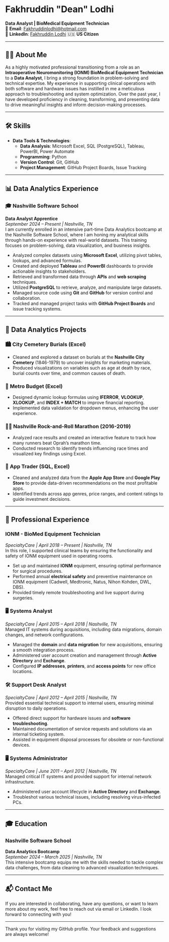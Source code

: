 # Fakhruddin "Dean" Lodhi  
**Data Analyst | BioMedical Equipment Technician**  
📧 **Email**: Fakhruddinlodhi@hotmail.com  
🔗 **LinkedIn**: [Fakhruddin Lodhi](https://www.linkedin.com/in/fakhruddinlodhi) 
🇺🇸 **US Citizen**

---

## 🧑‍💻 About Me  
As a highly motivated professional transitioning from a role as an **Intraoperative Neuromonitoring (IONM) BioMedical Equipment Technician** to a **Data Analyst**, I bring a strong foundation in problem-solving and technical expertise. My experience in supporting clinical operations with both software and hardware issues has instilled in me a meticulous approach to troubleshooting and system optimization. Over the past year, I have developed proficiency in cleaning, transforming, and presenting data to drive meaningful insights and inform decision-making processes.

---

## 🛠️ Skills  
- **Data Tools & Technologies**:  
  - **Data Analysis**: Microsoft Excel, SQL (PostgreSQL), Tableau, PowerBI, Power Automate  
  - **Programming**: Python  
  - **Version Control**: Git, GitHub  
  - **Project Management**: GitHub Project Boards, Issue Tracking

---

## 📊 Data Analytics Experience  

### 🎓 **Nashville Software School**  
**Data Analyst Apprentice**  
*September 2024 – Present | Nashville, TN*  
I am currently enrolled in an intensive part-time Data Analytics bootcamp at the Nashville Software School, where I am honing my analytical skills through hands-on experience with real-world datasets. This training focuses on problem-solving, data visualization, and business insights.

- Analyzed complex datasets using **Microsoft Excel**, utilizing pivot tables, lookups, and advanced formulas.
- Created and deployed **Tableau** and **PowerBI** dashboards to provide actionable insights to stakeholders.
- Retrieved and transformed data through **APIs** and **web scraping** techniques.
- Utilized **PostgreSQL** to retrieve, analyze, and manipulate large datasets.
- Managed source code using **Git** and **GitHub** for version control and collaboration.
- Tracked and managed project tasks with **GitHub Project Boards** and issue tracking systems.

---

## 📑 Data Analytics Projects  

### 🏙️ **City Cemetery Burials (Excel)**  
- Cleaned and explored a dataset on burials at the **Nashville City Cemetery** (1846-1979) to uncover insights for marketing materials.  
- Produced visualizations on variables such as age at death by race, burial counts over time, and common causes of death.

### 💼 **Metro Budget (Excel)**  
- Designed dynamic lookup formulas using **IFERROR**, **VLOOKUP**, **XLOOKUP**, and **INDEX + MATCH** to improve financial reporting.  
- Implemented data validation for dropdown menus, enhancing the user experience.

### 🏃‍♂️ **Nashville Rock-and-Roll Marathon (2016-2019)**  
- Analyzed race results and created an interactive feature to track how many runners beat Oprah’s marathon time.  
- Conducted research to identify trends influencing race times and visualized key findings using Excel.

### 📱 **App Trader (SQL, Excel)**  
- Cleaned and analyzed data from the **Apple App Store** and **Google Play Store** to provide data-driven recommendations on the most profitable apps.  
- Identified trends across app genres, price ranges, and content ratings to guide investment decisions.

---

## 💼 Professional Experience  

### IONM - BioMed Equipment Technician  
*SpecialtyCare | April 2018 – Present | Nashville, TN*  
In this role, I supported clinical teams by ensuring the functionality and safety of IONM equipment used in operating rooms.

- Set up and maintained **IONM** equipment, ensuring optimal performance for surgical procedures.
- Performed annual **electrical safety** and preventive maintenance on IONM equipment (Cadwell, Medtronic, Natus, Nihon Kohden, DWL, DBS).
- Provided timely remote troubleshooting and live support during surgeries.

### 🖥️ **Systems Analyst**  
*SpecialtyCare | April 2015 – April 2018 | Nashville, TN*  
Managed IT systems during acquisitions, including data migrations, domain changes, and network configurations.

- Managed the **domain** and **data migration** for new acquisitions, ensuring a smooth integration process.
- Administered user account creation and management through **Active Directory** and **Exchange**.
- Configured **IP addresses**, **printers**, and **access points** for new office locations.

### 🛠️ **Support Desk Analyst**  
*SpecialtyCare | April 2012 – April 2015 | Nashville, TN*  
Provided essential technical support to internal users, ensuring minimal disruption to daily operations.

- Offered direct support for hardware issues and **software troubleshooting**.
- Maintained documentation of service requests and solutions via an internal ticketing system.
- Assisted in equipment disposal processes for obsolete or non-functional devices.

### 🖥️ **Systems Administrator**  
*SpecialtyCare | June 2011 – April 2012 | Nashville, TN*  
Managed critical IT systems and provided support for internal network infrastructure.

- Administered user account lifecycle in **Active Directory** and **Exchange**.
- Troubleshot various technical issues, including resolving virus-infected PCs.

---

## 🎓 Education  

### Nashville Software School  
**Data Analytics Bootcamp**  
*September 2024 – March 2025 | Nashville, TN*  
This intensive bootcamp equips me with the skills needed to tackle complex data challenges, from data cleaning to advanced visualization techniques.

---

## 📬 Contact Me  
If you are interested in collaborating, have any questions, or want to learn more about my work, feel free to reach out via email or LinkedIn. I look forward to connecting with you!

---

Thank you for visiting my GitHub profile. Your feedback and suggestions are always welcome!

